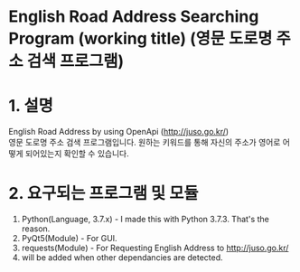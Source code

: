 English Road Address Searching Program (working title) (영문 도로명 주소 검색 프로그램)
=============

# 1. 설명
English Road Address by using OpenApi (<http://juso.go.kr/>)  
영문 도로명 주소 검색 프로그램입니다. 원하는 키워드를 통해 자신의 주소가 영어로 어떻게 되어있는지 확인할 수 있습니다.

# 2. 요구되는 프로그램 및 모듈
1. Python(Language, 3.7.x) - I made this with Python 3.7.3. That's the reason.
2. PyQt5(Module) - For GUI.
3. requests(Module) - For Requesting English Address to <http://juso.go.kr/>
4. will be added when other dependancies are detected.
